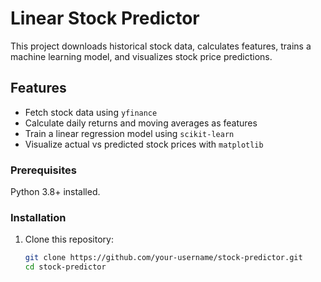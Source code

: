 # Linear Stock Predictor

This project downloads historical stock data, calculates features, trains a machine learning model, and visualizes stock price predictions.

## Features

- Fetch stock data using `yfinance`
- Calculate daily returns and moving averages as features
- Train a linear regression model using `scikit-learn`
- Visualize actual vs predicted stock prices with `matplotlib`

### Prerequisites

Python 3.8+ installed.

### Installation

1. Clone this repository:

   ```bash
   git clone https://github.com/your-username/stock-predictor.git
   cd stock-predictor
